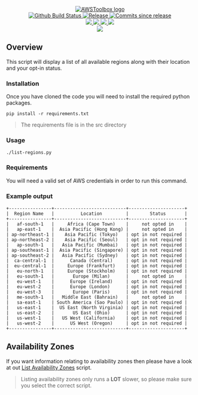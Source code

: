 <p align="center">
    <a href="https://github.com/AWSToolbox/">
        <img src="https://cdn.wolfsoftware.com/assets/images/github/organisations/awstoolbox/black-and-white-circle-256.png" alt="AWSToolbox logo" />
    </a>
    <br />
    <a href="https://github.com/AWSToolbox/list-regions/actions/workflows/pipeline.yml">
        <img src="https://img.shields.io/github/workflow/status/AWSToolbox/list-regions/pipeline/master?style=for-the-badge" alt="Github Build Status">
    </a>
    <a href="https://github.com/AWSToolbox/list-regions/releases/latest">
        <img src="https://img.shields.io/github/v/release/AWSToolbox/list-regions?color=blue&label=Latest%20Release&style=for-the-badge" alt="Release">
    </a>
    <a href="https://github.com/AWSToolbox/list-regions/releases/latest">
        <img src="https://img.shields.io/github/commits-since/AWSToolbox/list-regions/latest.svg?color=blue&style=for-the-badge" alt="Commits since release">
    </a>
    <br />
    <a href=".github/CODE_OF_CONDUCT.md">
        <img src="https://img.shields.io/badge/Code%20of%20Conduct-blue?style=for-the-badge" />
    </a>
    <a href=".github/CONTRIBUTING.md">
        <img src="https://img.shields.io/badge/Contributing-blue?style=for-the-badge" />
    </a>
    <a href=".github/SECURITY.md">
        <img src="https://img.shields.io/badge/Report%20Security%20Concern-blue?style=for-the-badge" />
    </a>
    <a href="https://github.com/AWSToolbox/list-regions/issues">
        <img src="https://img.shields.io/badge/Get%20Support-blue?style=for-the-badge" />
    </a>
    <br />
    <a href="https://wolfsoftware.com/">
        <img src="https://img.shields.io/badge/Created%20by%20Wolf%20Software-blue?style=for-the-badge" />
    </a>
</p>

## Overview

This script will display a list of all available regions along with their location and your opt-in status.

### Installation

Once you have cloned the code you will need to install the required python packages.

```
pip install -r requirements.txt 
```
> The requirements file is in the src directory

### Usage

```shell
./list-regions.py
```

### Requirements

You will need a valid set of AWS credentials in order to run this command.

### Example output

```
+----------------+---------------------------+---------------------+
|  Region Name   |          Location         |        Status       |
+----------------+---------------------------+---------------------+
|   af-south-1   |     Africa (Cape Town)    |     not opted in    |
|   ap-east-1    |  Asia Pacific (Hong Kong) |     not opted in    |
| ap-northeast-1 |    Asia Pacific (Tokyo)   | opt in not required |
| ap-northeast-2 |    Asia Pacific (Seoul)   | opt in not required |
|   ap-south-1   |   Asia Pacific (Mumbai)   | opt in not required |
| ap-southeast-1 |  Asia Pacific (Singapore) | opt in not required |
| ap-southeast-2 |   Asia Pacific (Sydney)   | opt in not required |
|  ca-central-1  |      Canada (Central)     | opt in not required |
|  eu-central-1  |     Europe (Frankfurt)    | opt in not required |
|   eu-north-1   |     Europe (Stockholm)    | opt in not required |
|   eu-south-1   |       Europe (Milan)      |     not opted in    |
|   eu-west-1    |      Europe (Ireland)     | opt in not required |
|   eu-west-2    |      Europe (London)      | opt in not required |
|   eu-west-3    |       Europe (Paris)      | opt in not required |
|   me-south-1   |   Middle East (Bahrain)   |     not opted in    |
|   sa-east-1    | South America (Sao Paulo) | opt in not required |
|   us-east-1    |  US East (North Virginia) | opt in not required |
|   us-east-2    |       US East (Ohio)      | opt in not required |
|   us-west-1    |   US West (California)    | opt in not required |
|   us-west-2    |      US West (Oregon)     | opt in not required |
+----------------+---------------------------+---------------------+
```

## Availability Zones

If you want information relating to availability zones then please have a look at out [List Availability Zones](https://github.com/AWSToolbox/list-availability-zones) script.

> Listing availability zones only runs a **LOT** slower, so please make sure you select the correct script.

